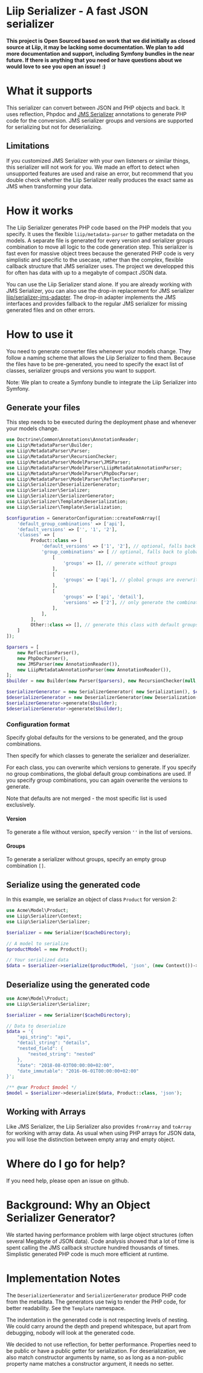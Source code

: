 # Liip Serializer - A fast JSON serializer

**This project is Open Sourced based on work that we did initially as closed source at Liip, it may be lacking some documentation. We plan to add more documentation and support, including Symfony bundles in the near future. If there is anything that you need or have questions about we would love to see you open an issue! :)**

# What it supports
This serializer can convert between JSON and PHP objects and back. It uses reflection, Phpdoc and [JMS Serializer](https://github.com/schmittjoh/serializer/) annotations to generate PHP code for the conversion. JMS serializer groups and versions are supported for serializing but not for deserializing.

## Limitations
If you customized JMS Serializer with your own listeners or similar things, this serializer will not work for you. We made an effort to detect when unsupported features are used and raise an error, but recommend that you double check whether the Liip Serializer really produces the exact same as JMS when transforming your data.

# How it works
The Liip Serializer generates PHP code based on the PHP models that you specify. It uses the flexible `liip/metadata-parser` to gather metadata on the models. A separate file is generated for every version and serializer groups combination to move all logic to the code generation step. This serializer is fast even for massive object trees because the generated PHP code is very simplistic and specific to the usecase, rather than the complex, flexible callback structure that JMS serializer uses. The project we developped this for often has data with up to a megabyte of compact JSON data.

You can use the Liip Serializer stand alone. If you are already working with
JMS Serializer, you can also use the drop-in replacement for JMS serializer
[liip/serializer-jms-adapter](https://github.com/liip/serializer-jms-adapter).
The drop-in adapter implements the JMS interfaces and provides fallback to the
regular JMS serializer for missing generated files and on other errors.

# How to use it
You need to generate converter files whenever your models change. They follow a
naming scheme that allows the Liip Serializer to find them. Because the files
have to be pre-generated, you need to specify the exact list of classes,
serializer groups and versions you want to support.

Note: We plan to create a Symfony bundle to integrate the Liip Serializer into
Symfony.

## Generate your files
This step needs to be executed during the deployment phase and whenever your
models change.

```php
use Doctrine\Common\Annotations\AnnotationReader;
use Liip\MetadataParser\Builder;
use Liip\MetadataParser\Parser;
use Liip\MetadataParser\RecursionChecker;
use Liip\MetadataParser\ModelParser\JMSParser;
use Liip\MetadataParser\ModelParser\LiipMetadataAnnotationParser;
use Liip\MetadataParser\ModelParser\PhpDocParser;
use Liip\MetadataParser\ModelParser\ReflectionParser;
use Liip\Serializer\DeserializerGenerator;
use Liip\Serializer\Serializer;
use Liip\Serializer\SerializerGenerator;
use Liip\Serializer\Template\Deserialization;
use Liip\Serializer\Template\Serialization;

$configuration = GeneratorConfiguration::createFomArray([
    'default_group_combinations' => ['api'],
    'default_versions' => ['', '1', '2'],
    'classes' => [
         Product::class => [
             'default_versions' => ['1', '2'], // optional, falls back to global list
             'group_combinations' => [ // optional, falls back to global default_group_combinations
                 [
                     'groups' => [], // generate without groups
                 ],
                 [
                     'groups' => ['api'], // global groups are overwritten, not merged. versions are taken from class default
                 ],
                 [
                     'groups' => ['api', 'detail'],
                     'versions' => ['2'], // only generate the combination of api and detail for version 2
                 ],
             ],
         ],
         Other::class => [], // generate this class with default groups and versions
    ]
]);

$parsers = [
    new ReflectionParser(),
    new PhpDocParser(),
    new JMSParser(new AnnotationReader()),
    new LiipMetadataAnnotationParser(new AnnotationReader()),
];
$builder = new Builder(new Parser($parsers), new RecursionChecker(null, []));

$serializerGenerator = new SerializerGenerator( new Serialization(), $configuration, $cacheDirectory);
$deserializerGenerator = new DeserializerGenerator(new Deserialization(), [Product::class, User::class], $cacheDirectory);
$serializerGenerator->generate($builder);
$deserializerGenerator->generate($builder);
```

### Configuration format

Specify global defaults for the versions to be generated, and the group 
combinations.

Then specify for which classes to generate the serializer and deserializer.

For each class, you can overwrite which versions to generate. If you specify 
no group combinations, the global default group combinations are used. If you
specify group combinations, you can again overwrite the versions to generate.

Note that defaults are not merged - the most specific list is used exclusively.

#### Version

To generate a file without version, specify version `''` in the list of versions.

#### Groups

To generate a serializer without groups, specify an empty group combination `[]`.

## Serialize using the generated code
In this example, we serialize an object of class `Product` for version 2:

```php
use Acme\Model\Product;
use Liip\Serializer\Context;
use Liip\Serializer\Serializer;

$serializer = new Serializer($cacheDirectory);

// A model to serialize
$productModel = new Product();

// Your serialized data
$data = $serializer->serialize($productModel, 'json', (new Context())->setVersion(2));
```

## Deserialize using the generated code
```php
use Acme\Model\Product;
use Liip\Serializer\Serializer;

$serializer = new Serializer($cacheDirectory);

// Data to deserialize
$data = '{
    "api_string": "api",
    "detail_string": "details",
    "nested_field": {
        "nested_string": "nested"
    },
    "date": "2018-08-03T00:00:00+02:00",
    "date_immutable": "2016-06-01T00:00:00+02:00"
}';

/** @var Product $model */
$model = $serializer->deserialize($data, Product::class, 'json');
```

## Working with Arrays

Like JMS Serializer, the Liip Serializer also provides `fromArray` and
`toArray` for working with array data. As usual when using PHP arrays for JSON
data, you will lose the distinction between empty array and empty object.

# Where do I go for help?
If you need help, please open an issue on github.

# Background: Why an Object Serializer Generator?
We started having performance problem with large object structures (often
several Megabyte of JSON data). Code analysis showed that a lot of time is
spent calling the JMS callback structure hundred thousands of times.
Simplistic generated PHP code is much more efficient at runtime.

# Implementation Notes
The `DeserializerGenerator` and `SerializerGenerator` produce PHP code from the
metadata. The generators use twig to render the PHP code, for better
readability. See the `Template` namespace.

The indentation in the generated code is not respecting levels of nesting. We
could carry around the depth and prepend whitespace, but apart from debugging,
nobody will look at the generated code.

We decided to not use reflection, for better performance. Properties need to be
public or have a public getter for serialization. For deserialization, we also
match constructor arguments by name, so as long as a non-public property name
matches a constructor argument, it needs no setter.
